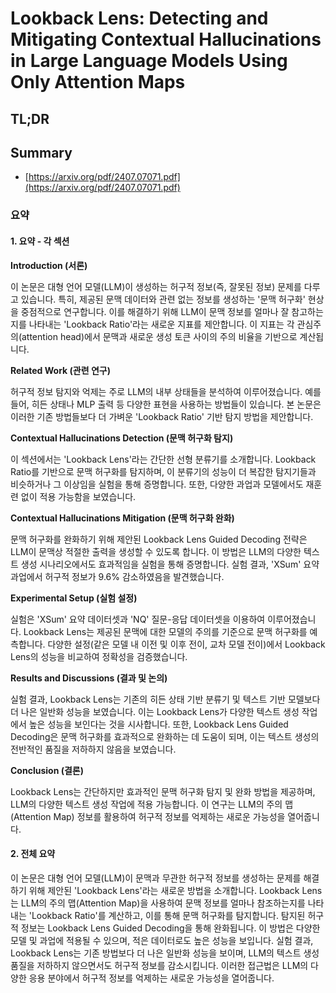 # Lookback Lens: Detecting and Mitigating Contextual Hallucinations in Large Language Models Using Only Attention Maps
## TL;DR
## Summary
- [https://arxiv.org/pdf/2407.07071.pdf](https://arxiv.org/pdf/2407.07071.pdf)

### 요약

#### 1. 요약 - 각 섹션

**Introduction (서론)**

이 논문은 대형 언어 모델(LLM)이 생성하는 허구적 정보(즉, 잘못된 정보) 문제를 다루고 있습니다. 특히, 제공된 문맥 데이터와 관련 없는 정보를 생성하는 '문맥 허구화' 현상을 중점적으로 연구합니다. 이를 해결하기 위해 LLM이 문맥 정보를 얼마나 잘 참고하는지를 나타내는 'Lookback Ratio'라는 새로운 지표를 제안합니다. 이 지표는 각 관심주의(attention head)에서 문맥과 새로운 생성 토큰 사이의 주의 비율을 기반으로 계산됩니다.

**Related Work (관련 연구)**

허구적 정보 탐지와 억제는 주로 LLM의 내부 상태들을 분석하여 이루어졌습니다. 예를 들어, 히든 상태나 MLP 출력 등 다양한 표현을 사용하는 방법들이 있습니다. 본 논문은 이러한 기존 방법들보다 더 가벼운 'Lookback Ratio' 기반 탐지 방법을 제안합니다.

**Contextual Hallucinations Detection (문맥 허구화 탐지)**

이 섹션에서는 'Lookback Lens'라는 간단한 선형 분류기를 소개합니다. Lookback Ratio를 기반으로 문맥 허구화를 탐지하며, 이 분류기의 성능이 더 복잡한 탐지기들과 비슷하거나 그 이상임을 실험을 통해 증명합니다. 또한, 다양한 과업과 모델에서도 재훈련 없이 적용 가능함을 보였습니다.

**Contextual Hallucinations Mitigation (문맥 허구화 완화)**

문맥 허구화를 완화하기 위해 제안된 Lookback Lens Guided Decoding 전략은 LLM이 문맥상 적절한 출력을 생성할 수 있도록 합니다. 이 방법은 LLM의 다양한 텍스트 생성 시나리오에서도 효과적임을 실험을 통해 증명합니다. 실험 결과, 'XSum' 요약 과업에서 허구적 정보가 9.6% 감소하였음을 발견했습니다.

**Experimental Setup (실험 설정)**

실험은 'XSum' 요약 데이터셋과 'NQ' 질문-응답 데이터셋을 이용하여 이루어졌습니다. Lookback Lens는 제공된 문맥에 대한 모델의 주의를 기준으로 문맥 허구화를 예측합니다. 다양한 설정(같은 모델 내 이전 및 이후 전이, 교차 모델 전이)에서 Lookback Lens의 성능을 비교하여 정확성을 검증했습니다.

**Results and Discussions (결과 및 논의)**

실험 결과, Lookback Lens는 기존의 히든 상태 기반 분류기 및 텍스트 기반 모델보다 더 나은 일반화 성능을 보였습니다. 이는 Lookback Lens가 다양한 텍스트 생성 작업에서 높은 성능을 보인다는 것을 시사합니다. 또한, Lookback Lens Guided Decoding은 문맥 허구화를 효과적으로 완화하는 데 도움이 되며, 이는 텍스트 생성의 전반적인 품질을 저하하지 않음을 보였습니다.

**Conclusion (결론)**

Lookback Lens는 간단하지만 효과적인 문맥 허구화 탐지 및 완화 방법을 제공하며, LLM의 다양한 텍스트 생성 작업에 적용 가능합니다. 이 연구는 LLM의 주의 맵(Attention Map) 정보를 활용하여 허구적 정보를 억제하는 새로운 가능성을 열어줍니다.


#### 2. 전체 요약

이 논문은 대형 언어 모델(LLM)이 문맥과 무관한 허구적 정보를 생성하는 문제를 해결하기 위해 제안된 'Lookback Lens'라는 새로운 방법을 소개합니다. Lookback Lens는 LLM의 주의 맵(Attention Map)을 사용하여 문맥 정보를 얼마나 참조하는지를 나타내는 'Lookback Ratio'를 계산하고, 이를 통해 문맥 허구화를 탐지합니다. 탐지된 허구적 정보는 Lookback Lens Guided Decoding을 통해 완화됩니다. 이 방법은 다양한 모델 및 과업에 적용될 수 있으며, 적은 데이터로도 높은 성능을 보입니다. 실험 결과, Lookback Lens는 기존 방법보다 더 나은 일반화 성능을 보이며, LLM의 텍스트 생성 품질을 저하하지 않으면서도 허구적 정보를 감소시킵니다. 이러한 접근법은 LLM의 다양한 응용 분야에서 허구적 정보를 억제하는 새로운 가능성을 열어줍니다.